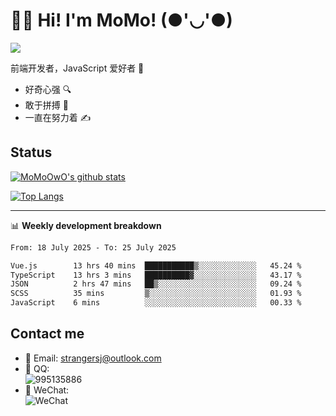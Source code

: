 # 👨‍🎓 Hi! I'm MoMo! (●'◡'●)

[![](https://img.shields.io/badge/-@MoMoOwO-%23181717?style=flat-square&logo=github)](https://github.com/MoMoOwO)

前端开发者，JavaScript 爱好者 💖
- 好奇心强 🔍
- 敢于拼搏 💪
- 一直在努力着 ✍

## Status

[![MoMoOwO's github stats](https://github-readme-stats.vercel.app/api?username=MoMoOwO&show_icons=true&theme=tokyonight)](https://github.com/MoMoOwO)

[![Top Langs](https://github-readme-stats.vercel.app/api/top-langs/?username=MoMoOwO&layout=compact&theme=tokyonight)](https://github.com/MoMoOwO)

---

📊 **Weekly development breakdown**

<!--START_SECTION:waka-->

```txt
From: 18 July 2025 - To: 25 July 2025

Vue.js        13 hrs 40 mins  ███████████▒░░░░░░░░░░░░░   45.24 %
TypeScript    13 hrs 3 mins   ██████████▓░░░░░░░░░░░░░░   43.17 %
JSON          2 hrs 47 mins   ██▒░░░░░░░░░░░░░░░░░░░░░░   09.24 %
SCSS          35 mins         ▒░░░░░░░░░░░░░░░░░░░░░░░░   01.93 %
JavaScript    6 mins          ░░░░░░░░░░░░░░░░░░░░░░░░░   00.33 %
```

<!--END_SECTION:waka-->

## Contact me

- 📧 Email: strangersj@outlook.com
- 🐧 QQ:  
  ![995135886](https://i.loli.net/2020/11/27/Yx6eDSQi34Va5IA.jpg)
- 💭 WeChat:  
  ![WeChat](https://i.loli.net/2020/11/27/wWX6uVoIQqig5KP.jpg)
  
